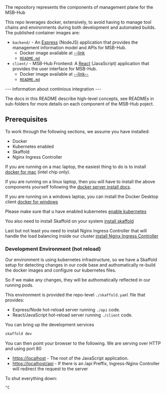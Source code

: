 The repository represents the components of management plane for the MSB-Hub

This repo leverages docker, extensively, to avoid having to manage tool chains and environments during both development and automated builds. The published container images are:

- `backend/` - An [Express](https://https://expressjs.com/) (NodeJS) application that provides the management information model and APIs for MSB-Hub.
  - Docker image available at [--link](--link--)
  - [`README.md`](api/README.md)
- `client/` - MSB-Hub Frontend: A [React](https://reactjs.org/) (JavaScript) application that provides the user interface for MSB-Hub.
  - Docker image available at [--link--](--link--)
  - [`README.md`](client/README.md)

--- information about continious integration ---

The docs in this README describe high-level concepts, see READMEs in sub-folders for more details on each component of the MSB-Hub poject.

## Prerequisites

To work through the following sections, we assume you have installed:

- Docker
- Kubernetes enabled
- Skaffold
- Nginx Ingress Controller

If you are running on a mac laptop, the easiest thing to do is to install [docker for mac](https://docs.docker.com/desktop/mac/install/) (intel chip only).

If you are running on a linux laptop, then you will have to install the above components yourself following the [docker server install docs](https://docs.docker.com/engine/install/#server).

If you are running on a windows laptop, you can install the Docker Desktop client [docker for windows](https://docs.docker.com/desktop/install/windows-install/)

Please make sure that u have enabled kubernetes [enable kubernetes](https://docs.docker.com/desktop/kubernetes/)

You also need to install Skaffold on your system [install skaffold](https://skaffold.dev/docs/install/)

Last but not least you need to install Nginx Ingress Controller that will handle the load balancing inside our cluster [install Nginx Ingress Controller](https://kubernetes.github.io/ingress-nginx/deploy/)

### Development Environment (hot reload)

Our environment is using kubernetes infrastructure, so we have a Skaffold setup for detecting changes in our code base
and authomatically re-build the docker images and configure our kubernetes files.

So if we make any changes, they will be authomatically reflected in our running pods.

This environment is provided the repo-level `./skaffold.yaml` file that provides:

- Express/Node hot-reload server running `./api` code.
- React/JavaScript hot-reload server running `./client` code.

You can bring up the development services

```bash
skaffold dev
```

You can then point your browser to the following. We are serving over HTTP and using port 80

- <https://localhost> - The root of the JavaScript application.
- <https://localhost/api> - If there is an /api Preffix, Ingress-Nginx Controller will redirect the request to the server

To shut everything down:

```bash
^C
```
